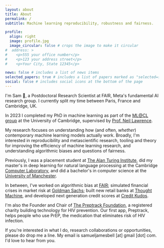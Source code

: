 ```yaml
---
layout: about
title: About
permalink: /
subtitle: Machine learning reproducibility, robustness and fairness.

profile:
  align: right
  image: profile.jpg
  image_circular: false # crops the image to make it circular
#  address: >
#    <p>555 your office number</p>
#    <p>123 your address street</p>
#    <p>Your City, State 12345</p>

news: false # includes a list of news items
selected_papers: true # includes a list of papers marked as "selected={true}"
social: false # includes social icons at the bottom of the page
---
```


I'm Sam 👋, a Postdoctoral Research Scientist at FAIR, Meta's fundamental AI research group. I currently split my time between Paris, France and Cambridge, UK. 

In 2023 I completed my PhD in machine learning as part of the [ML@CL group](https://mlatcl.github.io/) at the University of Cambridge, supervised by [Prof. Neil Lawrence](https://inverseprobability.com/).

My research focuses on understanding how (and often, _whether_) contemporary machine learning models actually work. Broadly, I'm interested in reproducibility and metascientific research, tooling and theory for improving the efficiency of machine learning research, and understanding algorithmic biases and questions of fairness.

Previously, I was a placement student at [The Alan Turing Institute](https://www.turing.ac.uk), did my master's in deep learning for natural language processing at the Cambridge [Computer Laboratory](https://www.cl.cam.ac.uk/), and did a bachelor's in computer science at the [University of Manchester](https://www.cs.manchester.ac.uk/).

In between, I've worked on algorithmic bias at [FAIR](https://ai.facebook.com/research/); simulated financial crises in market risk at [Goldman Sachs](https://www.goldmansachs.com); built new retail banks at [Thought Machine](https://www.thoughtmachine.net/), and developed next generation credit scores at [Credit Kudos](https://creditkudos.com/).

I'm also the Founder and Chair of [The Preptrack Foundation](https://preptrack.co.uk), a registered charity building technology for HIV prevention. Our first app, Preptrack, helps people who use PrEP, the medication that eliminates risk of HIV infection.

If you're interested in what I do, research collaborations or opportunities, please do drop me a line. My email is samueljamesbell [at] gmail [dot] com. I'd love to hear from you.
